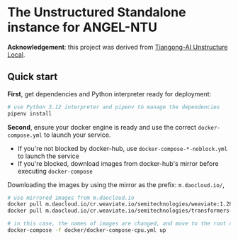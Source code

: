 
# The Unstructured Standalone instance for ANGEL-NTU

**Acknowledgement**: this project was derived from [Tiangong-AI Unstructure Local](https://github.com/linancn/TianGong-AI-Unstructure-Local). 

## Quick start 

**First**, get dependencies and Python interpreter ready for deployment:

```bash
# use Python 3.12 interpreter and pipenv to manage the dependencies
pipenv install 
```

**Second**, ensure your docker engine is ready and use the correct `docker-compose.yml` to launch your service.

- If you're not blocked by docker-hub, use `docker-compose-*-noblock.yml` to launch the service
- If you're blocked, download images from docker-hub's mirror before executing `docker-compose`

Downloading the images by using the mirror as the prefix: `m.daocloud.io/`,

```bash
# use mirrored images from m.daocloud.io
docker pull m.daocloud.io/cr.weaviate.io/semitechnologies/weaviate:1.28.4
docker pull m.daocloud.io/cr.weaviate.io/semitechnologies/transformers-inference:sentence-transformers-paraphrase-multilingual-MiniLM-L12-v2

# in this case, the names of images are changed, and move to the root dir before docker-compose up
docker-compose -f docker/docker-compose-cpu.yml up

```

